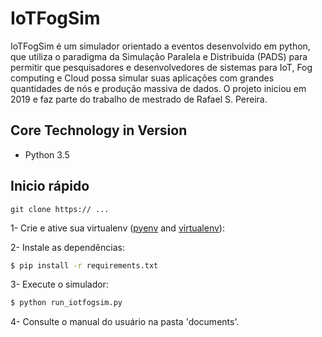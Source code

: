# IoTFogSim

IoTFogSim é um simulador orientado a eventos desenvolvido em python, que utiliza o paradigma da Simulação Paralela e Distribuída (PADS) para permitir que pesquisadores e desenvolvedores de sistemas para IoT, Fog computing e Cloud possa simular suas aplicações com grandes quantidades de nós e produção massiva de dados. O projeto iniciou em 2019 e faz parte do trabalho de mestrado de Rafael S. Pereira. 

Core Technology in Version
---------------------------
 - Python 3.5
 
## Inicio rápido

```
git clone https:// ...
```
1- Crie e ative sua virtualenv ([pyenv](https://github.com/pyenv/pyenv) and [virtualenv](https://virtualenvwrapper.readthedocs.org/en/latest/)):

2- Instale as dependẽncias:
```bash
$ pip install -r requirements.txt
```
3- Execute o simulador:
```bash
$ python run_iotfogsim.py
```
4- Consulte o manual do usuário na pasta 'documents'.